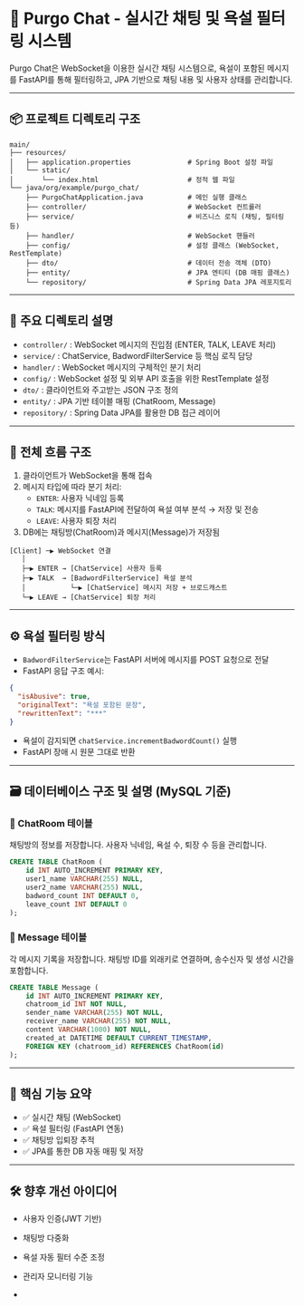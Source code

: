# 💬 Purgo Chat - 실시간 채팅 및 욕설 필터링 시스템

Purgo Chat은 WebSocket을 이용한 실시간 채팅 시스템으로, 욕설이 포함된 메시지를 FastAPI를 통해 필터링하고, JPA 기반으로 채팅 내용 및 사용자 상태를 관리합니다.

---

## 📦 프로젝트 디렉토리 구조

```
main/
├── resources/
│   ├── application.properties              # Spring Boot 설정 파일
│   └── static/
│       └── index.html                      # 정적 웹 파일
└── java/org/example/purgo_chat/
    ├── PurgoChatApplication.java           # 메인 실행 클래스
    ├── controller/                         # WebSocket 컨트롤러
    ├── service/                            # 비즈니스 로직 (채팅, 필터링 등)
    ├── handler/                            # WebSocket 핸들러
    ├── config/                             # 설정 클래스 (WebSocket, RestTemplate)
    ├── dto/                                # 데이터 전송 객체 (DTO)
    ├── entity/                             # JPA 엔티티 (DB 매핑 클래스)
    └── repository/                         # Spring Data JPA 레포지토리
```

---

## 📁 주요 디렉토리 설명

- `controller/` : WebSocket 메시지의 진입점 (ENTER, TALK, LEAVE 처리)
- `service/` : ChatService, BadwordFilterService 등 핵심 로직 담당
- `handler/` : WebSocket 메시지의 구체적인 분기 처리
- `config/` : WebSocket 설정 및 외부 API 호출을 위한 RestTemplate 설정
- `dto/` : 클라이언트와 주고받는 JSON 구조 정의
- `entity/` : JPA 기반 테이블 매핑 (ChatRoom, Message)
- `repository/` : Spring Data JPA를 활용한 DB 접근 레이어

---

## 🔁 전체 흐름 구조

1. 클라이언트가 WebSocket을 통해 접속
2. 메시지 타입에 따라 분기 처리:
   - `ENTER`: 사용자 닉네임 등록
   - `TALK`: 메시지를 FastAPI에 전달하여 욕설 여부 분석 → 저장 및 전송
   - `LEAVE`: 사용자 퇴장 처리
3. DB에는 채팅방(ChatRoom)과 메시지(Message)가 저장됨

```plaintext
[Client] ─▶ WebSocket 연결
   │
   ├─▶ ENTER → [ChatService] 사용자 등록
   ├─▶ TALK  → [BadwordFilterService] 욕설 분석
   │           └─▶ [ChatService] 메시지 저장 + 브로드캐스트
   └─▶ LEAVE → [ChatService] 퇴장 처리
```

---

## ⚙️ 욕설 필터링 방식

- `BadwordFilterService`는 FastAPI 서버에 메시지를 POST 요청으로 전달
- FastAPI 응답 구조 예시:
```json
{
  "isAbusive": true,
  "originalText": "욕설 포함된 문장",
  "rewrittenText": "***"
}
```
- 욕설이 감지되면 `chatService.incrementBadwordCount()` 실행
- FastAPI 장애 시 원문 그대로 반환

---

## 🗃️ 데이터베이스 구조 및 설명 (MySQL 기준)

### 📁 ChatRoom 테이블  
채팅방의 정보를 저장합니다. 사용자 닉네임, 욕설 수, 퇴장 수 등을 관리합니다.

```sql
CREATE TABLE ChatRoom (
    id INT AUTO_INCREMENT PRIMARY KEY,
    user1_name VARCHAR(255) NULL,
    user2_name VARCHAR(255) NULL,
    badword_count INT DEFAULT 0,
    leave_count INT DEFAULT 0
);
```

### 📁 Message 테이블  
각 메시지 기록을 저장합니다. 채팅방 ID를 외래키로 연결하며, 송수신자 및 생성 시간을 포함합니다.

```sql
CREATE TABLE Message (
    id INT AUTO_INCREMENT PRIMARY KEY,
    chatroom_id INT NOT NULL,
    sender_name VARCHAR(255) NOT NULL,
    receiver_name VARCHAR(255) NOT NULL,
    content VARCHAR(1000) NOT NULL,
    created_at DATETIME DEFAULT CURRENT_TIMESTAMP,
    FOREIGN KEY (chatroom_id) REFERENCES ChatRoom(id)
);
```

---

## 🧩 핵심 기능 요약

- ✅ 실시간 채팅 (WebSocket)
- ✅ 욕설 필터링 (FastAPI 연동)
- ✅ 채팅방 입퇴장 추적
- ✅ JPA를 통한 DB 자동 매핑 및 저장

---

## 🛠️ 향후 개선 아이디어

- 사용자 인증(JWT 기반)
- 채팅방 다중화
- 욕설 자동 필터 수준 조정
- 관리자 모니터링 기능

- 
